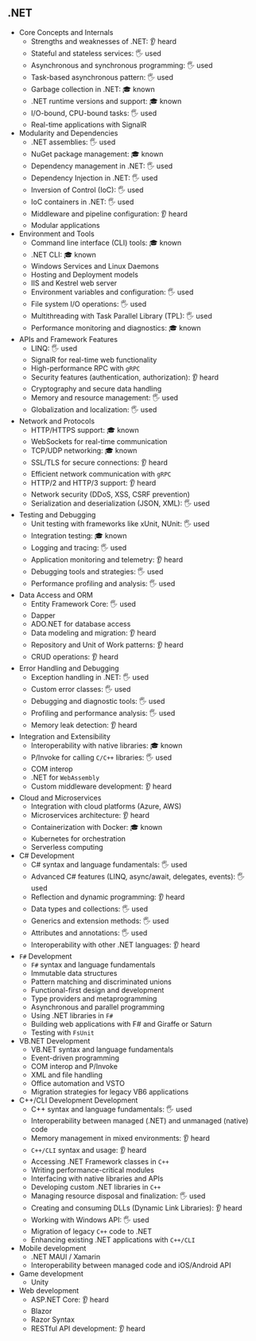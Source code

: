## .NET

- Core Concepts and Internals
  - Strengths and weaknesses of .NET: 👂 heard
  - Stateful and stateless services: 🖐️ used
  - Asynchronous and synchronous programming: 🖐️ used
  - Task-based asynchronous pattern: 🖐️ used
  - Garbage collection in .NET: 🎓 known
  - .NET runtime versions and support: 🎓 known
  - I/O-bound, CPU-bound tasks: 🖐️ used
  - Real-time applications with SignalR
- Modularity and Dependencies
  - .NET assemblies: 🖐️ used
  - NuGet package management: 🎓 known
  - Dependency management in .NET: 🖐️ used
  - Dependency Injection in .NET: 🖐️ used
  - Inversion of Control (IoC): 🖐️ used
  - IoC containers in .NET: 🖐️ used
  - Middleware and pipeline configuration: 👂 heard
  - Modular applications
- Environment and Tools
  - Command line interface (CLI) tools: 🎓 known
  - .NET CLI: 🎓 known
  - Windows Services and Linux Daemons
  - Hosting and Deployment models
  - IIS and Kestrel web server
  - Environment variables and configuration: 🖐️ used
  - File system I/O operations: 🖐️ used
  - Multithreading with Task Parallel Library (TPL): 🖐️ used
  - Performance monitoring and diagnostics: 🎓 known
- APIs and Framework Features
  - LINQ: 🖐️ used
  - SignalR for real-time web functionality
  - High-performance RPC with `gRPC`
  - Security features (authentication, authorization): 👂 heard
  - Cryptography and secure data handling
  - Memory and resource management: 🖐️ used
  - Globalization and localization: 🖐️ used
- Network and Protocols
  - HTTP/HTTPS support: 🎓 known
  - WebSockets for real-time communication
  - TCP/UDP networking: 🎓 known
  - SSL/TLS for secure connections: 👂 heard
  - Efficient network communication with `gRPC`
  - HTTP/2 and HTTP/3 support: 👂 heard
  - Network security (DDoS, XSS, CSRF prevention)
  - Serialization and deserialization (JSON, XML): 🖐️ used
- Testing and Debugging
  - Unit testing with frameworks like xUnit, NUnit: 🖐️ used
  - Integration testing: 🎓 known
  - Logging and tracing: 🖐️ used
  - Application monitoring and telemetry: 👂 heard
  - Debugging tools and strategies: 🖐️ used
  - Performance profiling and analysis: 🖐️ used
- Data Access and ORM
  - Entity Framework Core: 🖐️ used
  - Dapper
  - ADO.NET for database access
  - Data modeling and migration: 👂 heard
  - Repository and Unit of Work patterns: 👂 heard
  - CRUD operations: 👂 heard
- Error Handling and Debugging
  - Exception handling in .NET: 🖐️ used
  - Custom error classes: 🖐️ used
  - Debugging and diagnostic tools: 🖐️ used
  - Profiling and performance analysis: 🖐️ used
  - Memory leak detection: 👂 heard
- Integration and Extensibility
  - Interoperability with native libraries: 🎓 known
  - P/Invoke for calling `C/C++` libraries: 🖐️ used
  - COM interop
  - .NET for `WebAssembly`
  - Custom middleware development: 👂 heard
- Cloud and Microservices
  - Integration with cloud platforms (Azure, AWS)
  - Microservices architecture: 👂 heard
  - Containerization with Docker: 🎓 known
  - Kubernetes for orchestration
  - Serverless computing
- C# Development
  - C# syntax and language fundamentals: 🖐️ used
  - Advanced C# features (LINQ, async/await, delegates, events): 🖐️ used
  - Reflection and dynamic programming: 👂 heard
  - Data types and collections: 🖐️ used
  - Generics and extension methods: 🖐️ used
  - Attributes and annotations: 🖐️ used
  - Interoperability with other .NET languages: 👂 heard
- `F#` Development
  - `F#` syntax and language fundamentals
  - Immutable data structures
  - Pattern matching and discriminated unions
  - Functional-first design and development
  - Type providers and metaprogramming
  - Asynchronous and parallel programming
  - Using .NET libraries in `F#`
  - Building web applications with F# and Giraffe or Saturn
  - Testing with `FsUnit`
- VB.NET Development
  - VB.NET syntax and language fundamentals
  - Event-driven programming
  - COM interop and P/Invoke
  - XML and file handling
  - Office automation and VSTO
  - Migration strategies for legacy VB6 applications
- C++/CLI Development Development
  - C++ syntax and language fundamentals: 🖐️ used
  - Interoperability between managed (.NET) and unmanaged (native) code
  - Memory management in mixed environments: 👂 heard
  - `C++/CLI` syntax and usage: 👂 heard
  - Accessing .NET Framework classes in `C++`
  - Writing performance-critical modules
  - Interfacing with native libraries and APIs
  - Developing custom .NET libraries in `C++`
  - Managing resource disposal and finalization: 🖐️ used
  - Creating and consuming DLLs (Dynamic Link Libraries): 👂 heard
  - Working with Windows API: 🖐️ used
  - Migration of legacy `C++` code to .NET
  - Enhancing existing .NET applications with `C++/CLI`
- Mobile development
  - .NET MAUI / Xamarin
  - Interoperability between managed code and iOS/Android API
- Game development
  - Unity
- Web development
  - ASP.NET Core: 👂 heard
  - Blazor
  - Razor Syntax
  - RESTful API development: 👂 heard
